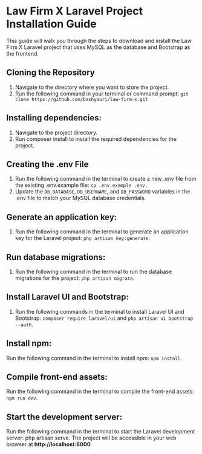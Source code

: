 # Law Firm X Laravel Project Installation Guide

This guide will walk you through the steps to download and install the Law Firm X Laravel project that uses MySQL as the database and Bootstrap as the frontend.

## Cloning the Repository

1. Navigate to the directory where you want to store the project.
2. Run the following command in your terminal or command prompt: `git clone https://github.com/bashyauri/law-firm-x.git`

## Installing dependencies:

1. Navigate to the project directory.
2. Run composer install to install the required dependencies for the project.

## Creating the .env File

1. Run the following command in the terminal to create a new .env file from the existing
   .env.example file: `cp .env.example .env.`
2. Update the `DB_DATABASE`, `DB_USERNAME`, and `DB_PASSWORD` variables in the .env file to match your MySQL database credentials.

## Generate an application key:

1. Run the following command in the terminal to generate an application key for the Laravel
   project: `php artisan key:generate`.

## Run database migrations:

1. Run the following command in the terminal to run the database migrations for the
   project: `php artisan migrate`.

## Install Laravel UI and Bootstrap:

1. Run the following commands in the terminal to install Laravel UI and Bootstrap:
   `composer require laravel/ui` and `php artisan ui bootstrap --auth`.

## Install npm:

Run the following command in the terminal to install npm: `npm install`.

## Compile front-end assets:

Run the following command in the terminal to compile the front-end assets: `npm run dev`.

## Start the development server:

Run the following command in the terminal to start the Laravel development server: php artisan serve. The project will be accessible in your web browser at **http://localhost:8000**.
